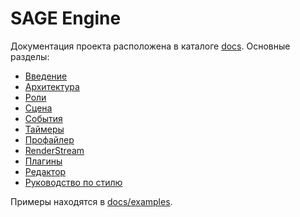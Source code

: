 # SAGE Engine

Документация проекта расположена в каталоге [docs](docs/). Основные разделы:

- [Введение](docs/intro.md)
- [Архитектура](docs/architecture.md)
- [Роли](docs/roles.md)
- [Сцена](docs/scene.md)
- [События](docs/events.md)
- [Таймеры](docs/timers.md)
- [Профайлер](docs/profiler.md)
- [RenderStream](docs/renderstream.md)
- [Плагины](docs/plugin.md)
- [Редактор](docs/editor.md)
- [Руководство по стилю](docs/style_guide.md)

Примеры находятся в [docs/examples](docs/examples/).
